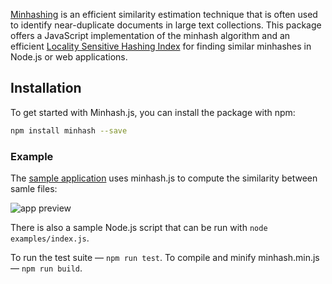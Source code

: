 [Minhashing](https://en.wikipedia.org/wiki/MinHash) is an efficient similarity estimation technique that is often used to identify near-duplicate documents in large text collections. This package offers a JavaScript implementation of the minhash algorithm and an efficient [Locality Sensitive Hashing Index](https://en.wikipedia.org/wiki/Locality-sensitive_hashing) for finding similar minhashes in Node.js or web applications.

## Installation

To get started with Minhash.js, you can install the package with npm:

```bash
npm install minhash --save
```

### Example

The [sample application](https://dragongr.github.io/minhash/) uses minhash.js to compute the similarity between samle files:

![app preview](https://raw.githubusercontent.com/dragonGR/minhash/master/images/preview.png)

There is also a sample Node.js script that can be run with `node examples/index.js`.

To run the test suite — `npm run test`.
To compile and minify minhash.min.js — `npm run build`.
